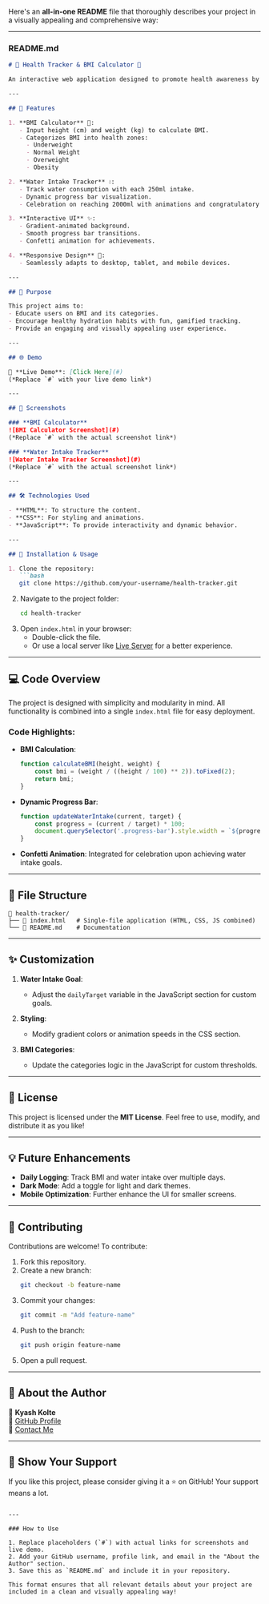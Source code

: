 Here's an **all-in-one README** file that thoroughly describes your project in a visually appealing and comprehensive way:

---

### **README.md**

```markdown
# 🌟 Health Tracker & BMI Calculator 🌟

An interactive web application designed to promote health awareness by calculating Body Mass Index (BMI) and tracking daily water intake. This project combines functionality, aesthetics, and responsiveness for an engaging user experience.

---

## 🚀 Features

1. **BMI Calculator** 🧮:
   - Input height (cm) and weight (kg) to calculate BMI.
   - Categorizes BMI into health zones:
     - Underweight
     - Normal Weight
     - Overweight
     - Obesity

2. **Water Intake Tracker** 💧:
   - Track water consumption with each 250ml intake.
   - Dynamic progress bar visualization.
   - Celebration on reaching 2000ml with animations and congratulatory messages.

3. **Interactive UI** ✨:
   - Gradient-animated background.
   - Smooth progress bar transitions.
   - Confetti animation for achievements.

4. **Responsive Design** 📱:
   - Seamlessly adapts to desktop, tablet, and mobile devices.

---

## 🎯 Purpose

This project aims to:
- Educate users on BMI and its categories.
- Encourage healthy hydration habits with fun, gamified tracking.
- Provide an engaging and visually appealing user experience.

---

## 🌐 Demo

🔗 **Live Demo**: [Click Here](#)  
(*Replace `#` with your live demo link*)

---

## 📸 Screenshots

### **BMI Calculator**
![BMI Calculator Screenshot](#)  
(*Replace `#` with the actual screenshot link*)

### **Water Intake Tracker**
![Water Intake Tracker Screenshot](#)  
(*Replace `#` with the actual screenshot link*)

---

## 🛠️ Technologies Used

- **HTML**: To structure the content.
- **CSS**: For styling and animations.
- **JavaScript**: To provide interactivity and dynamic behavior.

---

## 🔧 Installation & Usage

1. Clone the repository:
   ```bash
   git clone https://github.com/your-username/health-tracker.git
   ```
2. Navigate to the project folder:
   ```bash
   cd health-tracker
   ```
3. Open `index.html` in your browser:
   - Double-click the file.
   - Or use a local server like [Live Server](https://marketplace.visualstudio.com/items?itemName=ritwickdey.LiveServer) for a better experience.

---

## 💻 Code Overview

The project is designed with simplicity and modularity in mind. All functionality is combined into a single `index.html` file for easy deployment.

### Code Highlights:
- **BMI Calculation**:
   ```javascript
   function calculateBMI(height, weight) {
       const bmi = (weight / ((height / 100) ** 2)).toFixed(2);
       return bmi;
   }
   ```
- **Dynamic Progress Bar**:
   ```javascript
   function updateWaterIntake(current, target) {
       const progress = (current / target) * 100;
       document.querySelector('.progress-bar').style.width = `${progress}%`;
   }
   ```
- **Confetti Animation**:
   Integrated for celebration upon achieving water intake goals.

---

## 📝 File Structure

```plaintext
📁 health-tracker/
├── 📄 index.html   # Single-file application (HTML, CSS, JS combined)
└── 📄 README.md    # Documentation
```

---

## ✨ Customization

1. **Water Intake Goal**:
   - Adjust the `dailyTarget` variable in the JavaScript section for custom goals.

2. **Styling**:
   - Modify gradient colors or animation speeds in the CSS section.

3. **BMI Categories**:
   - Update the categories logic in the JavaScript for custom thresholds.

---

## 📜 License

This project is licensed under the **MIT License**. Feel free to use, modify, and distribute it as you like!

---

## 💡 Future Enhancements

- **Daily Logging**: Track BMI and water intake over multiple days.
- **Dark Mode**: Add a toggle for light and dark themes.
- **Mobile Optimization**: Further enhance the UI for smaller screens.

---

## 🤝 Contributing

Contributions are welcome! To contribute:
1. Fork this repository.
2. Create a new branch:
   ```bash
   git checkout -b feature-name
   ```
3. Commit your changes:
   ```bash
   git commit -m "Add feature-name"
   ```
4. Push to the branch:
   ```bash
   git push origin feature-name
   ```
5. Open a pull request.

---

## 🙋 About the Author

👤 **Kyash Kolte**  
💼 [GitHub Profile](https://github.com/your-username)  
📧 [Contact Me](mailto:your-email@example.com)  

---

## 🌟 Show Your Support

If you like this project, please consider giving it a ⭐ on GitHub! Your support means a lot.
```

---

### How to Use

1. Replace placeholders (`#`) with actual links for screenshots and live demo.
2. Add your GitHub username, profile link, and email in the "About the Author" section.
3. Save this as `README.md` and include it in your repository.

This format ensures that all relevant details about your project are included in a clean and visually appealing way!
